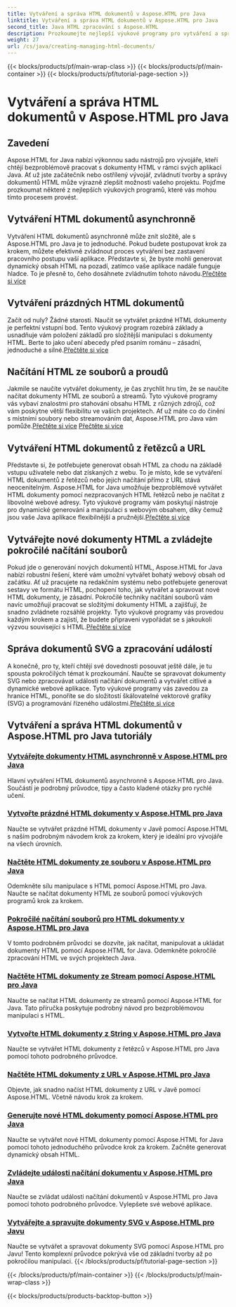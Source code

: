 ```yaml
---
title: Vytváření a správa HTML dokumentů v Aspose.HTML pro Java
linktitle: Vytváření a správa HTML dokumentů v Aspose.HTML pro Java
second_title: Java HTML zpracování s Aspose.HTML
description: Prozkoumejte nejlepší výukové programy pro vytváření a správu HTML dokumentů pomocí Aspose.HTML pro Java. Ideální pro vývojáře Java, kteří hledají podrobné průvodce krok za krokem.
weight: 27
url: /cs/java/creating-managing-html-documents/
---
```


{{< blocks/products/pf/main-wrap-class >}}
{{< blocks/products/pf/main-container >}}
{{< blocks/products/pf/tutorial-page-section >}}

# Vytváření a správa HTML dokumentů v Aspose.HTML pro Java

## Zavedení

Aspose.HTML for Java nabízí výkonnou sadu nástrojů pro vývojáře, kteří chtějí bezproblémově pracovat s dokumenty HTML v rámci svých aplikací Java. Ať už jste začátečník nebo ostřílený vývojář, zvládnutí tvorby a správy dokumentů HTML může výrazně zlepšit možnosti vašeho projektu. Pojďme prozkoumat některé z nejlepších výukových programů, které vás mohou tímto procesem provést.

## Vytváření HTML dokumentů asynchronně

 Vytváření HTML dokumentů asynchronně může znít složitě, ale s Aspose.HTML pro Java je to jednoduché. Pokud budete postupovat krok za krokem, můžete efektivně zvládnout proces vytváření bez zastavení pracovního postupu vaší aplikace. Představte si, že byste mohli generovat dynamický obsah HTML na pozadí, zatímco vaše aplikace nadále funguje hladce. To je přesně to, čeho dosáhnete zvládnutím tohoto návodu.[Přečtěte si více](./create-html-documents-async/)

## Vytváření prázdných HTML dokumentů

Začít od nuly? Žádné starosti. Naučit se vytvářet prázdné HTML dokumenty je perfektní vstupní bod. Tento výukový program rozebírá základy a usnadňuje vám položení základů pro složitější manipulaci s dokumenty HTML. Berte to jako učení abecedy před psaním románu – zásadní, jednoduché a silné.[Přečtěte si více](./create-empty-html-documents/)

## Načítání HTML ze souborů a proudů

 Jakmile se naučíte vytvářet dokumenty, je čas zrychlit hru tím, že se naučíte načítat dokumenty HTML ze souborů a streamů. Tyto výukové programy vás vybaví znalostmi pro stahování obsahu HTML z různých zdrojů, což vám poskytne větší flexibilitu ve vašich projektech. Ať už máte co do činění s místními soubory nebo streamováním dat, Aspose.HTML pro Java vám pomůže.[Přečtěte si více](./load-html-documents-from-file/) [Přečtěte si více](./load-html-documents-from-stream/)

## Vytváření HTML dokumentů z řetězců a URL

Představte si, že potřebujete generovat obsah HTML za chodu na základě vstupu uživatele nebo dat získaných z webu. To je místo, kde se vytváření HTML dokumentů z řetězců nebo jejich načítání přímo z URL stává neocenitelným. Aspose.HTML for Java umožňuje bezproblémově vytvářet HTML dokumenty pomocí nezpracovaných HTML řetězců nebo je načítat z libovolné webové adresy. Tyto výukové programy vám poskytují nástroje pro dynamické generování a manipulaci s webovým obsahem, díky čemuž jsou vaše Java aplikace flexibilnější a pružnější.[Přečtěte si více](./create-html-documents-from-string/)

## Vytvářejte nové dokumenty HTML a zvládejte pokročilé načítání souborů

Pokud jde o generování nových dokumentů HTML, Aspose.HTML for Java nabízí robustní řešení, které vám umožní vytvářet bohatý webový obsah od začátku. Ať už pracujete na redakčním systému nebo potřebujete generovat sestavy ve formátu HTML, pochopení toho, jak vytvářet a spravovat nové HTML dokumenty, je zásadní. Pokročilé techniky načítání souborů vám navíc umožňují pracovat se složitými dokumenty HTML a zajišťují, že snadno zvládnete rozsáhlé projekty. Tyto výukové programy vás provedou každým krokem a zajistí, že budete připraveni vypořádat se s jakoukoli výzvou související s HTML.[Přečtěte si více](./generate-new-html-documents/)

## Správa dokumentů SVG a zpracování událostí

 A konečně, pro ty, kteří chtějí své dovednosti posouvat ještě dále, je tu spousta pokročilých témat k prozkoumání. Naučte se spravovat dokumenty SVG nebo zpracovávat události načítání dokumentů a vytvářet citlivé a dynamické webové aplikace. Tyto výukové programy vás zavedou za hranice HTML, ponoříte se do složitostí škálovatelné vektorové grafiky (SVG) a programování řízeného událostmi.[Přečtěte si více](./create-manage-svg-documents/)

## Vytváření a správa HTML dokumentů v Aspose.HTML pro Java tutoriály
### [Vytvářejte dokumenty HTML asynchronně v Aspose.HTML pro Java](./create-html-documents-async/)
Hlavní vytváření HTML dokumentů asynchronně s Aspose.HTML pro Java. Součástí je podrobný průvodce, tipy a často kladené otázky pro rychlé učení.
### [Vytvořte prázdné HTML dokumenty v Aspose.HTML pro Java](./create-empty-html-documents/)
Naučte se vytvářet prázdné HTML dokumenty v Javě pomocí Aspose.HTML s naším podrobným návodem krok za krokem, který je ideální pro vývojáře na všech úrovních.
### [Načtěte HTML dokumenty ze souboru v Aspose.HTML pro Java](./load-html-documents-from-file/)
Odemkněte sílu manipulace s HTML pomocí Aspose.HTML pro Java. Naučte se načítat dokumenty HTML ze souborů pomocí výukových programů krok za krokem.
### [Pokročilé načítání souborů pro HTML dokumenty v Aspose.HTML pro Java](./advanced-file-loading-html-documents/)
V tomto podrobném průvodci se dozvíte, jak načítat, manipulovat a ukládat dokumenty HTML pomocí Aspose.HTML for Java. Odemkněte pokročilé zpracování HTML ve svých projektech Java.
### [Načtěte HTML dokumenty ze Stream pomocí Aspose.HTML pro Java](./load-html-documents-from-stream/)
Naučte se načítat HTML dokumenty ze streamů pomocí Aspose.HTML for Java. Tato příručka poskytuje podrobný návod pro bezproblémovou manipulaci s HTML.
### [Vytvořte HTML dokumenty z String v Aspose.HTML pro Java](./create-html-documents-from-string/)
Naučte se vytvářet HTML dokumenty z řetězců v Aspose.HTML pro Java pomocí tohoto podrobného průvodce.
### [Načtěte HTML dokumenty z URL v Aspose.HTML pro Java](./load-html-documents-from-url/)
Objevte, jak snadno načíst HTML dokumenty z URL v Javě pomocí Aspose.HTML. Včetně návodu krok za krokem.
### [Generujte nové HTML dokumenty pomocí Aspose.HTML pro Java](./generate-new-html-documents/)
Naučte se vytvářet nové HTML dokumenty pomocí Aspose.HTML for Java pomocí tohoto jednoduchého průvodce krok za krokem. Začněte generovat dynamický obsah HTML.
### [Zvládejte události načítání dokumentu v Aspose.HTML pro Java](./handle-document-load-events/)
Naučte se zvládat události načítání dokumentů v Aspose.HTML pro Java pomocí tohoto podrobného průvodce. Vylepšete své webové aplikace.
### [Vytvářejte a spravujte dokumenty SVG v Aspose.HTML pro Javu](./create-manage-svg-documents/)
Naučte se vytvářet a spravovat dokumenty SVG pomocí Aspose.HTML pro Javu! Tento komplexní průvodce pokrývá vše od základní tvorby až po pokročilou manipulaci.
{{< /blocks/products/pf/tutorial-page-section >}}

{{< /blocks/products/pf/main-container >}}
{{< /blocks/products/pf/main-wrap-class >}}

{{< blocks/products/products-backtop-button >}}
